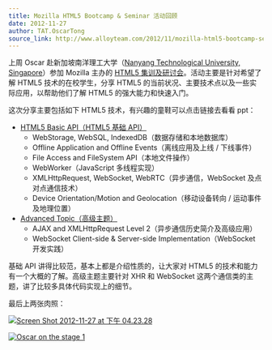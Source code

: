 ```yaml
---
title: Mozilla HTML5 Bootcamp & Seminar 活动回顾
date: 2012-11-27
author: TAT.OscarTong
source_link: http://www.alloyteam.com/2012/11/mozilla-html5-bootcamp-seminar-ntu-singapore/
---
```


上周 Oscar 赴新加坡南洋理工大学（[Nanyang Technological University, Singapore](http://www.ntu.edu.sg/ "NTU@Singapore")）参加 Mozilla 主办的 [HTML5 集训及研讨会](http://www.eventnook.com/event/mozillahtml5bootcampseminar2012/home "Mozilla HTML5 Bootcamp & Seminar")。活动主要是针对希望了解 HTML5 技术的在校学生，分享 HTML5 的当前状况、主要技术点以及一些实际应用，以帮助他们了解 HTML5 的强大能力和快速入门。

这次分享主要包括如下 HTML5 技术，有兴趣的童鞋可以点击链接去看看 ppt：

-   [HTML5 Basic API（HTML5 基础 API）](http://www.rvl.io/mos/html5-api)
    -   WebStorage, WebSQL, IndexedDB（数据存储和本地数据库）
    -   Offline Application and Offline Events（离线应用及上线 / 下线事件）
    -   File Access and FileSystem API（本地文件操作）
    -   WebWorker（JavaScript 多线程实现）
    -   XMLHttpRequest, WebSocket, WebRTC（异步通信，WebSocket 及点对点通信技术）
    -   Device Orientation/Motion and Geolocation（移动设备转向 / 运动事件及地理位置）
-   [Advanced Topic（高级主题）](http://www.rvl.io/mos/communication_topics)
    -   AJAX and XMLHttpRequest Level 2（异步通信历史简介及高级应用）
    -   WebSocket Client-side & Server-side Implementation（WebSocket 开发实践）

基础 API 讲得比较范，基本上都是介绍性质的，让大家对 HTML5 的技术和能力有一个大概的了解。高级主题主要针对 XHR 和 WebSocket 这两个通信类的主题，讲了比较多具体代码实现上的细节。

最后上两张肉照：

[![](http://www.alloyteam.com/wp-content/uploads/2012/11/Screen-Shot-2012-11-27-at-下午04.23.28-1024x223.png "Screen Shot 2012-11-27 at 下午 04.23.28")](http://www.alloyteam.com/wp-content/uploads/2012/11/Screen-Shot-2012-11-27-at-下午04.23.28.png)

[![](http://www.alloyteam.com/wp-content/uploads/2012/11/Oscar-on-the-stage-11-1021x1024.jpg "Oscar on the stage 1")](http://www.alloyteam.com/wp-content/uploads/2012/11/Oscar-on-the-stage-11.jpg)